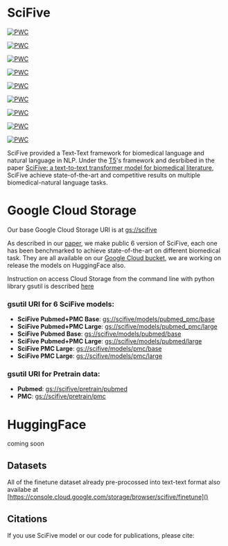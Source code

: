 # SciFive

[![PWC](https://img.shields.io/endpoint.svg?url=https://paperswithcode.com/badge/scifive-a-text-to-text-transformer-model-for/named-entity-recognition-on-bc5cdr-chemical)](https://paperswithcode.com/sota/named-entity-recognition-on-bc5cdr-chemical?p=scifive-a-text-to-text-transformer-model-for)

[![PWC](https://img.shields.io/endpoint.svg?url=https://paperswithcode.com/badge/scifive-a-text-to-text-transformer-model-for/relation-extraction-on-chemprot)](https://paperswithcode.com/sota/relation-extraction-on-chemprot?p=scifive-a-text-to-text-transformer-model-for)

[![PWC](https://img.shields.io/endpoint.svg?url=https://paperswithcode.com/badge/scifive-a-text-to-text-transformer-model-for/natural-language-inference-on-mednli)](https://paperswithcode.com/sota/natural-language-inference-on-mednli?p=scifive-a-text-to-text-transformer-model-for)

[![PWC](https://img.shields.io/endpoint.svg?url=https://paperswithcode.com/badge/scifive-a-text-to-text-transformer-model-for/named-entity-recognition-on-species-800)](https://paperswithcode.com/sota/named-entity-recognition-on-species-800?p=scifive-a-text-to-text-transformer-model-for)

[![PWC](https://img.shields.io/endpoint.svg?url=https://paperswithcode.com/badge/scifive-a-text-to-text-transformer-model-for/named-entity-recognition-on-bc5cdr-disease)](https://paperswithcode.com/sota/named-entity-recognition-on-bc5cdr-disease?p=scifive-a-text-to-text-transformer-model-for)

[![PWC](https://img.shields.io/endpoint.svg?url=https://paperswithcode.com/badge/scifive-a-text-to-text-transformer-model-for/drug-drug-interaction-extraction-on-ddi)](https://paperswithcode.com/sota/drug-drug-interaction-extraction-on-ddi?p=scifive-a-text-to-text-transformer-model-for)

[![PWC](https://img.shields.io/endpoint.svg?url=https://paperswithcode.com/badge/scifive-a-text-to-text-transformer-model-for/document-classification-on-hoc)](https://paperswithcode.com/sota/document-classification-on-hoc?p=scifive-a-text-to-text-transformer-model-for)

[![PWC](https://img.shields.io/endpoint.svg?url=https://paperswithcode.com/badge/scifive-a-text-to-text-transformer-model-for/named-entity-recognition-ner-on-ncbi-disease)](https://paperswithcode.com/sota/named-entity-recognition-ner-on-ncbi-disease?p=scifive-a-text-to-text-transformer-model-for)

[![PWC](https://img.shields.io/endpoint.svg?url=https://paperswithcode.com/badge/scifive-a-text-to-text-transformer-model-for/named-entity-recognition-ner-on-jnlpba)](https://paperswithcode.com/sota/named-entity-recognition-ner-on-jnlpba?p=scifive-a-text-to-text-transformer-model-for)


SciFive provided a Text-Text framework for biomedical language and natural language in NLP. Under the [T5](https://github.com/google-research/text-to-text-transfer-transformer)'s framework and desrbibed in the paper [SciFive: a text-to-text transformer model for biomedical literature](), SciFive achieve state-of-the-art and competitive results on multiple biomedical-natural language tasks. 

# Google Cloud Storage 

Our base Google Cloud Storage URI is at [gs://scifive]()


As described in our [paper](), we make public 6 version of SciFive, each one has been benchmarked to achieve state-of-the-art on different biomedical task. They are all available on our [Google Cloud bucket](https://console.cloud.google.com/storage/browser/scifive), we are working on release the models on HuggingFace also.

Instruction on access Cloud Storage from the command line with python library gsutil is described [here](https://cloud.google.com/storage/docs/gsutil)

### gsutil URI for 6 SciFive models:

* **SciFive Pubmed+PMC Base**: [gs://scifive/models/pubmed_pmc/base]() 
* **SciFive Pubmed+PMC Large**: [gs://scifive/models/pubmed_pmc/large]() 
* **SciFive Pubmed Base**: [gs://scifive/models/pubmed/base]() 
* **SciFive Pubmed+PMC Large**: [gs://scifive/models/pubmed/large]() 
* **SciFive PMC Large**: [gs://scifive/models/pmc/base]() 
* **SciFive PMC Large**: [gs://scifive/models/pmc/large]() 

### gsutil URI for Pretrain data:
* **Pubmed**: [gs://scifive/pretrain/pubmed]() 
* **PMC**: [gs://scifive/pretrain/pmc]() 


# HuggingFace
coming soon

## Datasets

All of the finetune dataset already pre-procossed into text-text format also availabe at [https://console.cloud.google.com/storage/browser/scifive/finetune]()

## Citations
If you use SciFive model or our code for publications, please cite: 
``` ```
